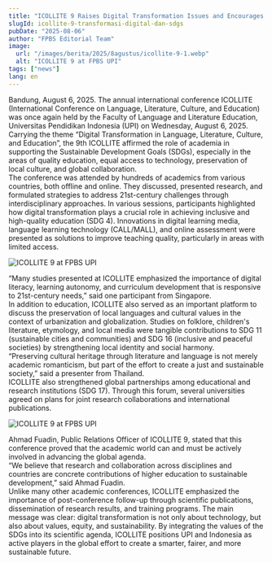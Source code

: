 ```yaml
---
title: "ICOLLITE 9 Raises Digital Transformation Issues and Encourages Academic Contribution to the SDGs"
slugId: icollite-9-transformasi-digital-dan-sdgs
pubDate: "2025-08-06"
author: "FPBS Editorial Team"
image:
  url: "/images/berita/2025/8agustus/icollite-9-1.webp"
  alt: "ICOLLITE 9 at FPBS UPI"
tags: ["news"]
lang: en
---
```


<!-- :::carousel
{ "heightMobile": 320, "heightDesktop": 540, "objectFit": "cover", "intervalMs": 8000 }
/images/berita/2025/8agustus/icollite-9/1.webp|Atmosphere of ICOLLITE 9
/images/berita/2025/8agustus/icollite-9/2.webp|Plenary session & presentation
/images/berita/2025/8agustus/icollite-9/3.webp|Conference participants from various countries
::: -->

Bandung, August 6, 2025. The annual international conference ICOLLITE (International Conference on Language, Literature, Culture, and Education) was once again held by the Faculty of Language and Literature Education, Universitas Pendidikan Indonesia (UPI) on Wednesday, August 6, 2025. Carrying the theme “Digital Transformation in Language, Literature, Culture, and Education”, the 9th ICOLLITE affirmed the role of academia in supporting the Sustainable Development Goals (SDGs), especially in the areas of quality education, equal access to technology, preservation of local culture, and global collaboration.  
The conference was attended by hundreds of academics from various countries, both offline and online. They discussed, presented research, and formulated strategies to address 21st-century challenges through interdisciplinary approaches. In various sessions, participants highlighted how digital transformation plays a crucial role in achieving inclusive and high-quality education (SDG 4). Innovations in digital learning media, language learning technology (CALL/MALL), and online assessment were presented as solutions to improve teaching quality, particularly in areas with limited access.

![ICOLLITE 9 at FPBS UPI](/images/berita/2025/8agustus/icollite-9-2.webp)

“Many studies presented at ICOLLITE emphasized the importance of digital literacy, learning autonomy, and curriculum development that is responsive to 21st-century needs,” said one participant from Singapore.  
In addition to education, ICOLLITE also served as an important platform to discuss the preservation of local languages and cultural values in the context of urbanization and globalization. Studies on folklore, children's literature, etymology, and local media were tangible contributions to SDG 11 (sustainable cities and communities) and SDG 16 (inclusive and peaceful societies) by strengthening local identity and social harmony.  
“Preserving cultural heritage through literature and language is not merely academic romanticism, but part of the effort to create a just and sustainable society,” said a presenter from Thailand.  
ICOLLITE also strengthened global partnerships among educational and research institutions (SDG 17). Through this forum, several universities agreed on plans for joint research collaborations and international publications.

![ICOLLITE 9 at FPBS UPI](/images/berita/2025/8agustus/icollite-9-3.webp)

Ahmad Fuadin, Public Relations Officer of ICOLLITE 9, stated that this conference proved that the academic world can and must be actively involved in advancing the global agenda.  
“We believe that research and collaboration across disciplines and countries are concrete contributions of higher education to sustainable development,” said Ahmad Fuadin.  
Unlike many other academic conferences, ICOLLITE emphasized the importance of post-conference follow-up through scientific publications, dissemination of research results, and training programs. The main message was clear: digital transformation is not only about technology, but also about values, equity, and sustainability. By integrating the values of the SDGs into its scientific agenda, ICOLLITE positions UPI and Indonesia as active players in the global effort to create a smarter, fairer, and more sustainable future.
